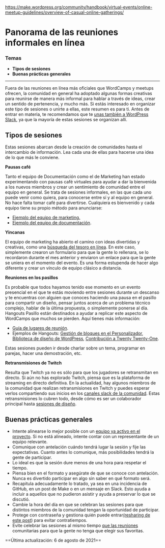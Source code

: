 https://make.wordpress.org/community/handbook/virtual-events/online-meetup-guidelines/overview-of-casual-online-gatherings/

# Panorama de las reuniones informales en línea

### Temas
- **Tipos de sesiones**
- **Buenas prácticas generales**

---

Fuera de las reuniones en línea más oficiales que WordCamps y meetups ofrecen, la comunidad en general ha adoptado algunas formas creativas para reunirse de manera más informal para hablar a través de ideas, crear un sentido de pertenencia, y mucho más. Si estás interesado en organizar este tipo de sesiones o unirte a ellas, este resumen es para ti. Antes de entrar en materia, te recomendamos que te [unas también a WordPress Slack](https://make.wordpress.org/chat/), ya que la mayoría de estas sesiones se organizan allí.

## Tipos de sesiones

Estas sesiones abarcan desde la creación de comunidades hasta el intercambio de información. Lea cada una de ellas para hacerse una idea de lo que más le conviene.

**Pausas café**

Tanto el equipo de Documentación como el de Marketing han estado experimentando con pausas café virtuales para ayudar a dar la bienvenida a los nuevos miembros y crear un sentimiento de comunidad entre el equipo en general. Se trata de sesiones informales, en las que cada uno puede venir como quiera, para conocerse entre sí y al equipo en general. No hace falta tomar café para divertirse. Cualquiera es bienvenido y cada equipo tiene su propio método para anunciarse:

- [Ejemplo del equipo de marketing.](https://make.wordpress.org/marketing/2020/11/22/agenda-global-marketing-team-meeting-25-november-2020/)
- [Ejemplo del equipo de documentación](https://make.wordpress.org/docs/2020/11/16/docs-team-coffee-break-november-update/).

**Yincanas**

El equipo de marketing ha abierto el camino con ideas divertidas y creativas, como una [búsqueda del tesoro en línea](https://make.wordpress.org/marketing/2020/08/03/notes-global-marketing-team-meeting-29-july-2020/). En este caso, simplemente crearon un formulario para que la gente lo rellenara, se lo recordaron durante el mes anterior y enviaron un enlace para que la gente se uniera en el momento del evento. Es una forma estupenda de hacer algo diferente y crear un vínculo de equipo clásico a distancia.

**Reuniones en los pasillos**

Es probable que todos hayamos tenido ese momento en un evento presencial en el que te estás moviendo entre sesiones durante un descanso y te encuentras con alguien que conoces haciendo una pausa en el pasillo para compartir un diseño, pensar juntos acerca de un problema técnico complejo, hablar de la última propuesta, o simplemente ponerse al día. Hangouts Pasillo están destinados a ayudar a replicar este aspecto de WordCamps que muchos se pierden. Aquí tienes más información:

- [Guía de lugares de reunión](https://docs.google.com/document/d/1YFdvw_se9HOWXR_9DXI79ckqZPW9HYkJEnWUBp3-Akw/edit#).
- Ejemplos de Hangouts: [Gestión de bloques en el Personalizador](https://make.wordpress.org/core/2020/11/18/hallway-hangout-summary-managing-blocks-in-the-customizer/), [Biblioteca de diseño de WordPress](https://make.wordpress.org/design/2020/08/20/designer-hallway-hangout-8-20-2020/), [Contribución a Twenty Twenty-One](https://make.wordpress.org/core/2020/09/28/tt1-chat-summary-28-september-2020/#comment-39961).

Estas sesiones pueden ir desde charlar sobre un tema, programar en parejas, hacer una demostración, etc.

**Retransmisiones de Twitch**

Resulta que Twitch ya no es sólo para que los jugadores se retransmitan en directo. Si aún no has explorado Twitch, piensa que es la plataforma de streaming en directo definitiva. En la actualidad, hay algunos miembros de la comunidad que realizan retransmisiones en Twitch y puedes esperar verlos compartiendo sus inicios en los [canales slack de la comunidad](https://make.wordpress.org/chat/). Estas retransmisiones lo cubren todo, desde cómo es ser un colaborador principal hasta [sesiones de diseño](https://g2components.wordpress.com/).

## Buenas prácticas generales

- Intente alinearse lo mejor posible con un [equipo ya activo en el proyecto](https://make.wordpress.org/). Si no está alineado, intente contar con un representante de un equipo relevante.
- Comunique con antelación cuándo tendrá lugar la sesión y fije las expectativas. Cuanto antes lo comunique, más posibilidades tendrá la gente de participar.
- Lo ideal es que la sesión dure menos de una hora para respetar el tiempo.
- Piensa bien en el formato y asegúrate de que se conoce con antelación. Nunca es divertido participar en algo sin saber en qué formato será.
- Recapitula adecuadamente lo tratado, ya sea en una incidencia de GitHub, en un post de Make o en un mensaje en Slack. Esto ayuda a incluir a aquellos que no pudieron asistir y ayuda a preservar lo que se discutió.
- Cambie la hora del día en que se celebran las sesiones para que distintos miembros de la comunidad tengan la oportunidad de participar.
- Protege con contraseña y gestiona quién puede entrar[(resharing de este post](https://make.wordpress.org/community/2020/06/30/tuesday-trainings-tips-for-managing-an-online-meetup/)) para evitar contratiempos.
- Evite celebrar las sesiones al mismo tiempo [que las reuniones](https://make.wordpress.org/meetings/) comunitarias para que la gente no tenga que elegir sus favoritas.

==Última actualización: 6 de agosto de 2021==